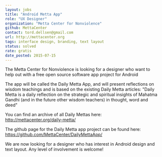```yaml
---
layout: jobs
title: "Android Metta App"
role: "UX Designer"
organization: "Metta Center for Nonviolence"
github: MettaCenter
contact: tord.dellsen@gmail.com
url: http://mettacenter.org
tags: interface design, branding, text layout
status: solved
rate: gratis
date_posted: 2015-07-15
---
```


The Metta Center for Nonviolence is looking for a designer who want to help out with a free open source software app project for Android

The app will be called the Daily Metta App, and will present reflections on wisdom teachings and is based on the existing Daily Metta articles:
"Daily Metta is a daily reflection on the strategic and spiritual insights of Mahatma Gandhi (and in the future other wisdom teachers) in thought, word and deed"

You can find an archive of all Daily Mettas here: http://mettacenter.org/daily-metta/

The github page for the Daily Metta app project can be found here: https://github.com/MettaCenter/DailyMettaApp/

We are now looking for a designer who has interest in Android design and text layout.
Any level of involvement is welcome!
